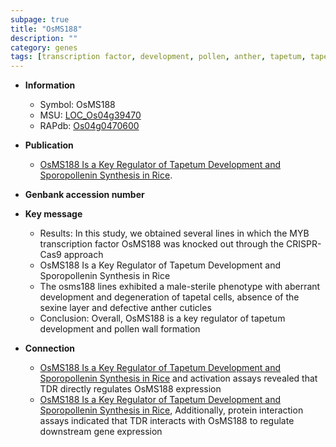 ```yaml
---
subpage: true
title: "OsMS188"
description: ""
category: genes
tags: [transcription factor, development, pollen, anther, tapetum, tapetal, pollen wall]
---
```


* **Information**  
    + Symbol: OsMS188  
    + MSU: [LOC_Os04g39470](http://rice.plantbiology.msu.edu/cgi-bin/ORF_infopage.cgi?orf=LOC_Os04g39470)  
    + RAPdb: [Os04g0470600](http://rapdb.dna.affrc.go.jp/viewer/gbrowse_details/irgsp1?name=Os04g0470600)  

* **Publication**  
    + [OsMS188 Is a Key Regulator of Tapetum Development and Sporopollenin Synthesis in Rice](N+Y).

* **Genbank accession number**  

* **Key message**  
    + Results: In this study, we obtained several lines in which the MYB transcription factor OsMS188 was knocked out through the CRISPR-Cas9 approach
    + OsMS188 Is a Key Regulator of Tapetum Development and Sporopollenin Synthesis in Rice
    + The osms188 lines exhibited a male-sterile phenotype with aberrant development and degeneration of tapetal cells, absence of the sexine layer and defective anther cuticles
    + Conclusion: Overall, OsMS188 is a key regulator of tapetum development and pollen wall formation

* **Connection**  
    + [OsMS188 Is a Key Regulator of Tapetum Development and Sporopollenin Synthesis in Rice](EMSAs) and activation assays revealed that TDR directly regulates OsMS188 expression
    + [OsMS188 Is a Key Regulator of Tapetum Development and Sporopollenin Synthesis in Rice](http://www.ncbi.nlm.nih.gov/pubmed?term=OsMS188+Is+a+Key+Regulator+of+Tapetum+Development+and+Sporopollenin+Synthesis+in+Rice%5BTitle%5D),  Additionally, protein interaction assays indicated that TDR interacts with OsMS188 to regulate downstream gene expression



